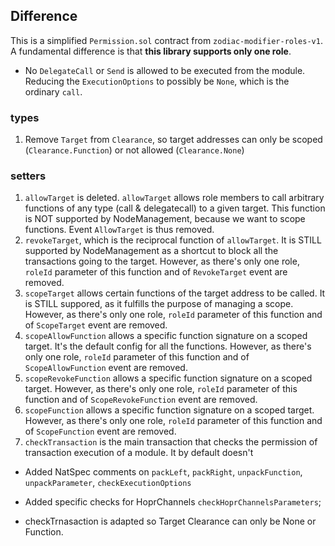 ## Difference
This is a simplified `Permission.sol` contract from `zodiac-modifier-roles-v1`.
A fundamental difference is that **this library supports only one role**.

- No `DelegateCall` or `Send` is allowed to be executed from the module. Reducing the `ExecutionOptions` to possibly be `None`, which is the ordinary `call`.

### types
1. Remove `Target` from `Clearance`, so target addresses can only be scoped (`Clearance.Function`) or not allowed (`Clearance.None`)


### setters
1. `allowTarget` is deleted. `allowTarget` allows role members to call arbitrary functions of any type (call & delegatecall) to a given target. This function is NOT supported by NodeManagement, because we want to scope functions. Event `AllowTarget` is thus removed.
2. `revokeTarget`, which is the reciprocal function of `allowTarget`. It is STILL supported by NodeManagement as a shortcut to block all the transactions going to the target. However, as there's only one role, `roleId` parameter of this function and of `RevokeTarget` event are removed.
3. `scopeTarget` allows certain functions of the target address to be called. It is STILL suppored, as it fulfills the purpose of managing a scope. However, as there's only one role, `roleId` parameter of this function and of `ScopeTarget` event are removed.
4. `scopeAllowFunction` allows a specific function signature on a scoped target. It's the default config for all the functions. However, as there's only one role, `roleId` parameter of this function and of `ScopeAllowFunction` event are removed.
5. `scopeRevokeFunction` allows a specific function signature on a scoped target. However, as there's only one role, `roleId` parameter of this function and of `ScopeRevokeFunction` event are removed.
5. `scopeFunction` allows a specific function signature on a scoped target. However, as there's only one role, `roleId` parameter of this function and of `ScopeFunction` event are removed.
6. `checkTransaction` is the main transaction that checks the permission of transaction execution of a module. It by default doesn't 

- Added NatSpec comments on `packLeft`, `packRight`, `unpackFunction`, `unpackParameter`, `checkExecutionOptions`

- Added specific checks for HoprChannels  `checkHoprChannelsParameters`;
- checkTrnasaction is adapted so Target Clearance can only be None or Function.
